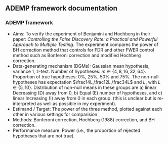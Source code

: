 ## ADEMP framework documentation

### ADEMP framework
* Aims: To verify the experiment of Benjamini and Hochberg in their paper: *Controlling the False Discovery Rate: a Practical and Powerful
Approach to Multiple Testing*. The experiment compares the power of BH correction method that controls for FDR and other FWER control method such as Bonferoni correction and modified Hochberg correction.
* Data-generating mechanism (DGMs): Gaussian mean hypothesis, variance 1, z-test. Number of hypotheses: $m\in\{4, 8, 16, 32, 64\}$. Proportion of true hypotheses: 0%, 25%, 50% and 75%. The non-null hypotheses has expectation $\frac14L,\frac12L,\frac34L$ and $L$, with $L\in\{5,10\}$. Distribution of non-null means in these groups are a) linear Decreasing (D) away from 0, b) Equal (E) number of hypotheses, and c) linear Increasing (I) away from 0 in each group. (this is unclear but is re-interpreted as well as possible in my experiment).
* Estimand / Target: The power of the three method, plotted against each other in various settings for comparision
* Methods: Bonferoni correction, Hochberg (1988) correction, and BH correction.
* Performance measure: Power (i.e., the proportion of rejected hypotheses that are not true).
